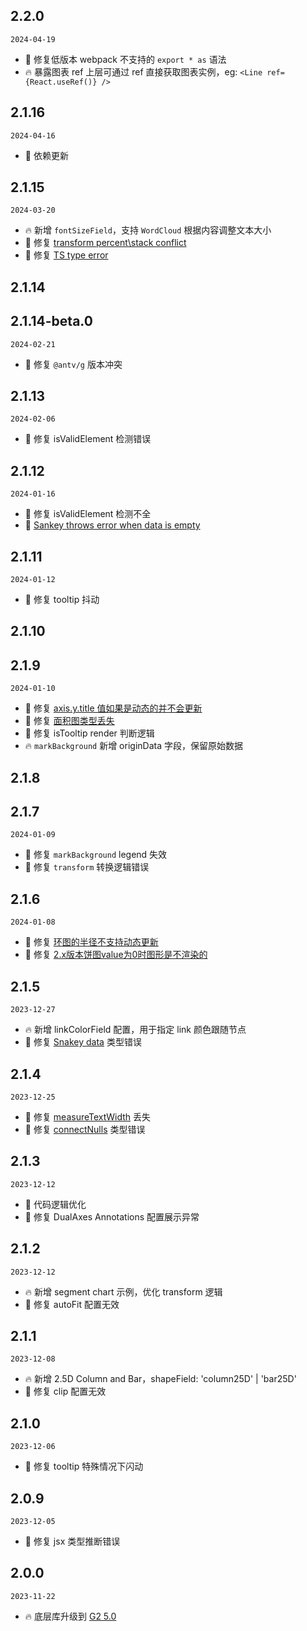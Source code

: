 ## 2.2.0

`2024-04-19`

- 🐞 修复低版本 webpack 不支持的 `export * as` 语法
- 🔥 暴露图表 ref 上层可通过 ref 直接获取图表实例，eg: `<Line ref={React.useRef()} />`

## 2.1.16

`2024-04-16`

- 💄 依赖更新

## 2.1.15

`2024-03-20`

- 🔥 新增 `fontSizeField`，支持 `WordCloud` 根据内容调整文本大小
- 🐞 修复 [transform percent\stack conflict](https://github.com/ant-design/ant-design-charts/issues/2456)
- 🐞 修复 [TS type error](https://github.com/ant-design/ant-design-charts/issues/2440)

## 2.1.14
## 2.1.14-beta.0

`2024-02-21`

- 🐞 修复 `@antv/g` 版本冲突


## 2.1.13

`2024-02-06`

- 🐞 修复 isValidElement 检测错误

## 2.1.12

`2024-01-16`

- 🐞 修复 isValidElement 检测不全
- 🐞 [ Sankey throws error when data is empty](https://github.com/ant-design/ant-design-charts/issues/2361)

## 2.1.11

`2024-01-12`

- 🐞 修复 tooltip 抖动

## 2.1.10
## 2.1.9

`2024-01-10`

- 🐞 修复 [axis.y.title 值如果是动态的并不会更新](https://github.com/ant-design/ant-design-charts/issues/2353)
- 🐞 修复 [面积图类型丢失](https://github.com/ant-design/ant-design-charts/issues/2354)
- 🐞 修复 isTooltip render 判断逻辑
- 🔥 `markBackground` 新增 originData 字段，保留原始数据

## 2.1.8
## 2.1.7

`2024-01-09`

- 🐞 修复 `markBackground` legend 失效
- 🐞 修复 `transform` 转换逻辑错误

## 2.1.6

`2024-01-08`

- 🐞 修复 [环图的半径不支持动态更新](https://github.com/ant-design/ant-design-charts/issues/2342)
- 🐞 修复 [2.x版本饼图value为0时图形是不渲染的](https://github.com/ant-design/ant-design-charts/issues/2324)

## 2.1.5

`2023-12-27`

- 🔥 新增 linkColorField 配置，用于指定 link 颜色跟随节点
- 🐞 修复 [Snakey data](https://github.com/ant-design/ant-design-charts/issues/2320) 类型错误

## 2.1.4

`2023-12-25`

- 🐞 修复 [measureTextWidth](https://github.com/ant-design/ant-design-charts/issues/2316) 丢失
- 🐞 修复 [connectNulls](https://github.com/ant-design/ant-design-charts/issues/2305) 类型错误


## 2.1.3

`2023-12-12`

- 💄 代码逻辑优化
- 🐞 修复 DualAxes Annotations 配置展示异常


## 2.1.2

`2023-12-12`

- 🔥 新增 segment chart 示例，优化 transform 逻辑
- 🐞 修复 autoFit 配置无效


## 2.1.1

`2023-12-08`

- 🔥 新增 2.5D Column and Bar，shapeField: 'column25D' | 'bar25D'
- 🐞 修复 clip 配置无效


## 2.1.0

`2023-12-06`

- 🐞 修复 tooltip 特殊情况下闪动

## 2.0.9

`2023-12-05`

- 🐞 修复 jsx 类型推断错误

## 2.0.0

`2023-11-22`

- 🔥 底层库升级到 [G2 5.0](https://github.com/antvis/g2)
